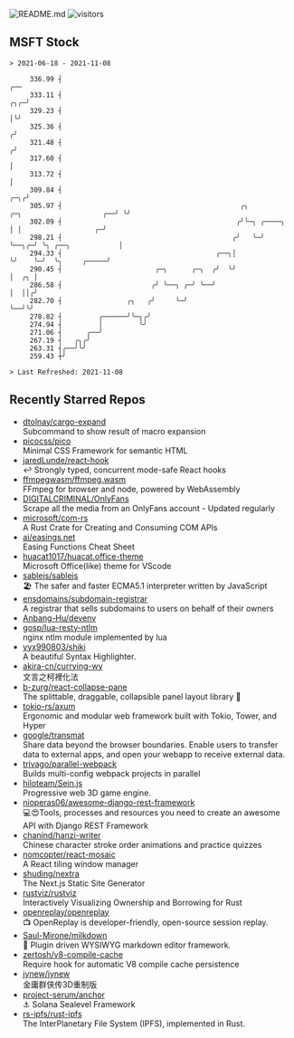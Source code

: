 ![README.md](https://github.com/Gerhut/Gerhut/workflows/README.md/badge.svg)
![visitors](https://visitors.vercel.app/Gerhut/Gerhut?token=8cf69d1f6813d272ef062726b6070c9be4ff72038cfe5a7ded7384a8da65d866)

## MSFT Stock

```
> 2021-06-18 - 2021-11-08

     336.99 ┤                                                                                                ╭── 
     333.11 ┤                                                                                            ╭╮╭─╯   
     329.23 ┤                                                                                            │╰╯     
     325.36 ┤                                                                                           ╭╯       
     321.48 ┤                                                                                          ╭╯        
     317.60 ┤                                                                                          │         
     313.72 ┤                                                                                          │         
     309.84 ┤                                                                                      ╭─╮╭╯         
     305.97 ┤                                            ╭╮              ╭─╮                    ╭──╯ ╰╯          
     302.09 ┤                                           ╭╯╰─╮ ╭────╮     │ │                  ╭─╯                
     298.21 ┤                                          ╭╯   ╰─╯    ╰──╮╭─╯ ╰╮ ╭──╮            │                  
     294.33 ┤                                      ╭──╮│              ╰╯    ╰─╯  ╰╮     ╭─────╯                  
     290.45 ┤                       ╭─╮      ╭─╮  ╭╯  ╰╯                          │  ╭╮ │                        
     286.58 ┤                      ╭╯ ╰──╮ ╭─╯ ╰──╯                               │  ││╭╯                        
     282.70 ┤                ╭╮   ╭╯     ╰─╯                                      ╰──╯╰╯                         
     278.82 ┤         ╭──────╯╰─╮╭╯                                                                              
     274.94 ┤         │         ╰╯                                                                               
     271.06 ┤      ╭──╯                                                                                          
     267.19 ┤   ╭╮╭╯                                                                                             
     263.31 ┤╭──╯╰╯                                                                                              
     259.43 ┼╯                                                                                                   

> Last Refreshed: 2021-11-08
```

## Recently Starred Repos

- [dtolnay/cargo-expand](https://github.com/dtolnay/cargo-expand)  
  Subcommand to show result of macro expansion
- [picocss/pico](https://github.com/picocss/pico)  
  Minimal CSS Framework for semantic HTML
- [jaredLunde/react-hook](https://github.com/jaredLunde/react-hook)  
  ↩ Strongly typed, concurrent mode-safe React hooks
- [ffmpegwasm/ffmpeg.wasm](https://github.com/ffmpegwasm/ffmpeg.wasm)  
  FFmpeg for browser and node, powered by WebAssembly
- [DIGITALCRIMINAL/OnlyFans](https://github.com/DIGITALCRIMINAL/OnlyFans)  
  Scrape all the media from an OnlyFans account - Updated regularly
- [microsoft/com-rs](https://github.com/microsoft/com-rs)  
  A Rust Crate for Creating and Consuming COM APIs
- [ai/easings.net](https://github.com/ai/easings.net)  
  Easing Functions Cheat Sheet
- [huacat1017/huacat.office-theme](https://github.com/huacat1017/huacat.office-theme)  
  Microsoft Office(like) theme for VScode
- [sablejs/sablejs](https://github.com/sablejs/sablejs)  
  🏖️ The safer and faster ECMA5.1 interpreter written by JavaScript
- [ensdomains/subdomain-registrar](https://github.com/ensdomains/subdomain-registrar)  
  A registrar that sells subdomains to users on behalf of their owners
- [Anbang-Hu/devenv](https://github.com/Anbang-Hu/devenv)  
- [gosp/lua-resty-ntlm](https://github.com/gosp/lua-resty-ntlm)  
  nginx ntlm module implemented by lua
- [yyx990803/shiki](https://github.com/yyx990803/shiki)  
  A beautiful Syntax Highlighter.
- [akira-cn/currying-wy](https://github.com/akira-cn/currying-wy)  
  文言之柯裡化法
- [b-zurg/react-collapse-pane](https://github.com/b-zurg/react-collapse-pane)  
  The splittable, draggable, collapsible panel layout library 🎉
- [tokio-rs/axum](https://github.com/tokio-rs/axum)  
  Ergonomic and modular web framework built with Tokio, Tower, and Hyper
- [google/transmat](https://github.com/google/transmat)  
  Share data beyond the browser boundaries. Enable users to transfer data to external apps, and open your webapp to receive external data.
- [trivago/parallel-webpack](https://github.com/trivago/parallel-webpack)  
  Builds multi-config webpack projects in parallel
- [hiloteam/Sein.js](https://github.com/hiloteam/Sein.js)  
  Progressive web 3D game engine.
- [nioperas06/awesome-django-rest-framework](https://github.com/nioperas06/awesome-django-rest-framework)  
   💻😍Tools, processes and resources you need to create an awesome API with Django REST Framework
- [chanind/hanzi-writer](https://github.com/chanind/hanzi-writer)  
  Chinese character stroke order animations and practice quizzes
- [nomcopter/react-mosaic](https://github.com/nomcopter/react-mosaic)  
  A React tiling window manager
- [shuding/nextra](https://github.com/shuding/nextra)  
  The Next.js Static Site Generator
- [rustviz/rustviz](https://github.com/rustviz/rustviz)  
  Interactively Visualizing Ownership and Borrowing for Rust
- [openreplay/openreplay](https://github.com/openreplay/openreplay)  
  :tv: OpenReplay is developer-friendly, open-source session replay.
- [Saul-Mirone/milkdown](https://github.com/Saul-Mirone/milkdown)  
  🍼 Plugin driven WYSIWYG  markdown editor framework.
- [zertosh/v8-compile-cache](https://github.com/zertosh/v8-compile-cache)  
  Require hook for automatic V8 compile cache persistence
- [jynew/jynew](https://github.com/jynew/jynew)  
  金庸群侠传3D重制版
- [project-serum/anchor](https://github.com/project-serum/anchor)  
  ⚓ Solana Sealevel Framework
- [rs-ipfs/rust-ipfs](https://github.com/rs-ipfs/rust-ipfs)  
  The InterPlanetary File System (IPFS), implemented in Rust.
